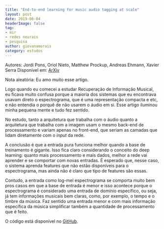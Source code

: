 ```yaml
--- 
title: "End-to-end learning for music audio tagging at scale"
layout: post
date: 2019-06-04
headerImage: false
tag: 
- mir 
- redes neurais
- pesquisa
author: giovanamorais
category: estudos
---
```


Autores: Jordi Pons, Oriol Nieto, Matthew Prockup, Andreas Ehmann, Xavier Serra
Disponível em: [ArXiv][arxiv]

Nota aleatória: Eu amo muito esse artigo. 

Logo quando eu comecei a estudar Recuperação de Informação Musical, eu ficava muito
confusa porque a maioria dos sistemas que eu encontrava usavam direto o espectrograma,
que é uma representação compacta e etc, e não entendia o porquê de não usarem o 
áudio em si. Esse artigo iluminou minha pequena mente e tudo fez sentido.

No estudo, tanto a arquitetura que trabalha com o áudio quanto a arquitetura que 
trabalha com a imagem usam o mesmo back-end de processamento e variam 
apenas no front-end, que seriam as camadas que lidam diretamente com o *input*
da rede.

A conclusão é que a entrada pura funciona melhor quando a base de 
treinamento é gigante. Isso fica claro considerando o conceito do deep learning:
quanto mais processamento e mais dados, melhor a rede vai aprender e se comportar
com novas entradas. É esperado que, nesse caso, o sistema aprenda features que não
estão disponíveis para o espectrograma, mas ainda não é claro que tipo de 
features são essas.

Contudo, a entrada como log-mel espectrograma se comporta muito bem pros casos
em que a base de entrada é menor e isso acontece porque o espectrograma é considerado
uma entrada de domínio específico, ou seja, já tem informações musicais bem
claras, como, por exemplo, o tempo e o timbre da música. Faz sentido uma 
entrada menor e com mais informação específica da música simplificar também a
quantidade de processamento que é feito.


O código está disponível no [GitHub][github].

[github]: https://github.com/jordipons/music-audio-tagging-at-scale-models
[arxiv]: https://arxiv.org/pdf/1711.02520.pdf
